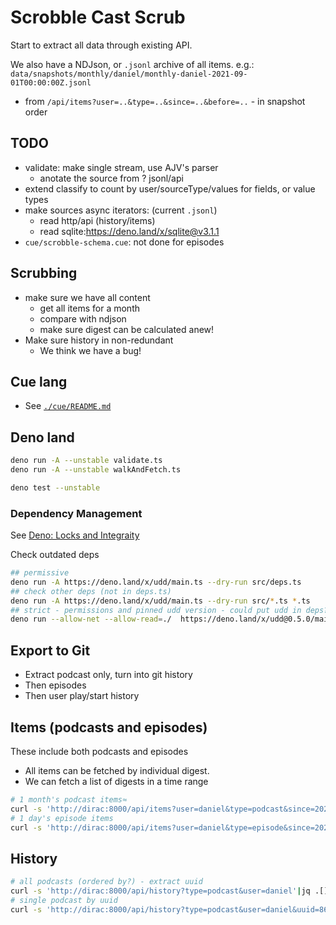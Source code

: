 # Scrobble Cast Scrub

Start to extract all data through existing API.

We also have a NDJson, or `.jsonl` archive of all items. e.g.:
`data/snapshots/monthly/daniel/monthly-daniel-2021-09-01T00:00:00Z.jsonl`

- from `/api/items?user=..&type=..&since=..&before=..` - in snapshot order

## TODO

- validate: make single stream, use AJV's parser
  - anotate the source from ? jsonl/api
- extend classify to count by user/sourceType/values for fields, or value types
- make sources async iterators: (current `.jsonl`)
  - read http/api (history/items)
  - read sqlite:<https://deno.land/x/sqlite@v3.1.1>
- `cue/scrobble-schema.cue`: not done for episodes

## Scrubbing

- make sure we have all content
  - get all items for a month
  - compare with ndjson
  - make sure digest can be calculated anew!
- Make sure history in non-redundant
  - We think we have a bug!

## Cue lang

- See [`./cue/README.md`](./cue/README.md)

## Deno land

```bash
deno run -A --unstable validate.ts
deno run -A --unstable walkAndFetch.ts

deno test --unstable
```

### Dependency Management

See [Deno: Locks and Integraity](https://deno.land/manual/linking_to_external_code/integrity_checking)

Check outdated deps

```bash
## permissive
deno run -A https://deno.land/x/udd/main.ts --dry-run src/deps.ts
## check other deps (not in deps.ts)
deno run -A https://deno.land/x/udd/main.ts --dry-run src/*.ts *.ts
## strict - permissions and pinned udd version - could put udd in deps?!
deno run --allow-net --allow-read=./  https://deno.land/x/udd@0.5.0/main.ts --dry-run src/*.ts
```

## Export to Git

- Extract podcast only, turn into git history
- Then episodes
- Then user play/start history

## Items (podcasts and episodes)

These include both podcasts and episodes

- All items can be fetched by individual digest.
- We can fetch a list of digests in a time range

```bash
# 1 month's podcast items≈
curl -s 'http://dirac:8000/api/items?user=daniel&type=podcast&since=2021-05-01&before=2021-06-01'| jq
# 1 day's episode items
curl -s 'http://dirac:8000/api/items?user=daniel&type=episode&since=2021-05-16&before=2021-05-17'| jq '. | length'
```

## History

```bash
# all podcasts (ordered by?) - extract uuid
curl -s 'http://dirac:8000/api/history?type=podcast&user=daniel'|jq .[].uuid
# single podcast by uuid
curl -s 'http://dirac:8000/api/history?type=podcast&user=daniel&uuid=86e084d0-1dae-012e-01b5-00163e1b201c'|jq
```
